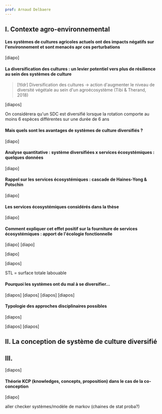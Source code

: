 ```yaml
---
prof: Arnaud Delbaere
---
```


## I. Contexte agro-environnemental

#### Les systèmes de cultures agricoles actuels ont des impacts négatifs sur l'environnement et sont menacés apr ces perturbations

[diapo]

#### La diversification des cultures : un levier potentiel vers plus de résilience au sein des systèmes de culture

>[!tldr] Diversification des cultures -> action d'augmenter le niveau de diversité végétale au sein d'un agroécosystème (Tibi & Therand, 2018)

[diapos]


On considèrera qu'un SDC est diversifié lorsque la rotation comporte au moins 6 espèces différentes sur une durée de 6 ans

#### Mais quels sont les avantages de systèmes de culture diversifiés ?

[diapo]


#### Analyse quantitative : système diversifiées x services écosystémiques : quelques données

[diapo]

#### Rappel sur les services écosystémiques : cascade de Haines-Yong & Potschin 
[diapo]

#### Les services écosystémiques considérés dans la thèse

[diapo]


#### Comment expliquer cet effet positif sur la fourniture de services écosystémiques : apport de l'écologie fonctionnelle

[diapo]
[diapo]

[diapo]

[diapos]

STL = surface totale labouable

#### Pourquoi les systèmes ont du mal à se diversifier...

[diapos]
[diapos]
[diapos]
[diapos]



#### Typologie des approches disciplinaires possibles

[diapos]


[diapos]
[diapos]






## II. La conception de système de culture diversifié



## III. 

[diapos]

#### Théorie KCP (knowledges, concepts, proposition) dans le cas de la co-conception
[diapo]





























aller checker systèmes/modèle de markov (chaines de stat proba?)